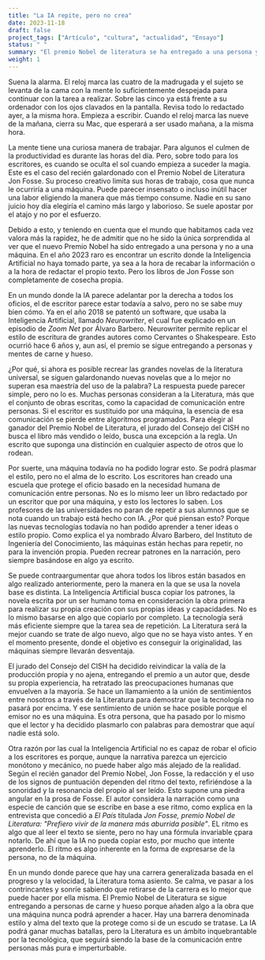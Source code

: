```yaml
---
title: "La IA repite, pero no crea"
date: 2023-11-18
draft: false
project_tags: ["Artículo", "cultura", "actualidad", "Ensayo"]
status: " "
summary: "El premio Nobel de literatura se ha entregado a una persona y no a una máquina"
weight: 1
---
```

Suena la alarma. El reloj marca las cuatro de la madrugada y el sujeto se levanta de la cama con la mente lo suficientemente
despejada para continuar con la tarea a realizar. Sobre las cinco ya está frente a su ordenador con los ojos clavados en la
pantalla. Revisa todo lo redactado ayer, a la misma hora. Empieza a escribir. Cuando el reloj marca las nueve de la mañana,
cierra su Mac, que esperará a ser usado mañana, a la misma hora. 

La mente tiene una curiosa manera de trabajar. Para algunos el culmen de la productividad es durante las horas del día. 
Pero, sobre todo para los escritores, es cuando se oculta el sol cuando empieza a suceder la magia. Este es el caso del
recién galardonado con el Premio Nobel de Literatura Jon Fosse.  Su proceso creativo limita sus horas de trabajo, cosa
que nunca le ocurriría a una máquina. Puede parecer insensato o incluso inútil hacer una labor eligiendo la manera que más
tiempo consume. Nadie en su sano juicio hoy día elegiría el camino más largo y laborioso. Se suele apostar por el atajo y
no por el esfuerzo. 

Debido a esto, y teniendo en cuenta que el mundo que habitamos cada vez valora más la rapidez, he de admitir que no he 
sido la única sorprendida al ver que el nuevo Premio Nobel ha sido entregado a una persona y no a una máquina. En el año 
2023 raro es encontrar un escrito donde la Inteligencia Artificial no haya tomado parte, ya sea a la hora de recabar la
información o a la hora de redactar el propio texto. Pero los libros de Jon Fosse son completamente de cosecha propia. 

En un mundo donde la IA parece adelantar por la derecha a todos los oficios, el de escritor parece estar todavía a salvo, 
pero no se sabe muy bien cómo. Ya en el año 2018 se patentó un software, que usaba la Inteligencia Artificial, llamado 
*Neurowriter*, el cual fue explicado en un episodio de *Zoom Net* por Álvaro Barbero. Neurowriter permite replicar el 
estilo de escritura de grandes autores como Cervantes o Shakespeare. Esto ocurrió hace 6 años y, aun así, el premio se 
sigue entregando a personas y mentes de carne y hueso. 

¿Por qué, si ahora es posible recrear las grandes novelas de la literatura universal, se siguen galardonando nuevas 
novelas que a lo mejor no superan esa maestría del uso de la palabra? La respuesta puede parecer simple, pero no lo es.
Muchas personas consideran a la Literatura, más que el conjunto de obras escritas, como la capacidad de comunicación entre
personas. Si el escritor es sustituido por una máquina, la esencia de esa comunicación se pierde entre algoritmos programados.
Para elegir al ganador del Premio Nobel de Literatura, el jurado del Consejo del CISH no busca el libro más vendido o
leído, busca una excepción a la regla. Un escrito que suponga una distinción en cualquier aspecto de otros que lo rodean. 

Por suerte, una máquina todavía no ha podido lograr esto. Se podrá plasmar el estilo, pero no el alma de lo escrito. Los
escritores han creado una escuela que protege el oficio basado en la necesidad humana de comunicación entre personas.
No es lo mismo leer un libro redactado por un escritor que por una máquina, y esto los lectores lo saben. Los profesores 
de las universidades no paran de repetir a sus alumnos que se nota cuando un trabajo está hecho con IA. ¿Por qué piensan
esto? Porque las nuevas tecnologías todavía no han podido aprender a tener ideas o estilo propio. Como explica el ya 
nombrado Álvaro Barbero, del Instituto de Ingeniería del Conocimiento, las máquinas están hechas para repetir, no para
la invención propia. Pueden recrear patrones en la narración, pero siempre basándose en algo ya escrito.  

Se puede contraargumentar que ahora todos los libros están basados en algo realizado anteriormente, pero la manera en
la que se usa la novela base es distinta. La Inteligencia Artificial busca copiar los patrones, la novela escrita por 
un ser humano toma en consideración la obra primera para realizar su propia creación con sus propias ideas y capacidades. 
No es lo mismo basarse en algo que copiarlo por completo. La tecnología será más eficiente siempre que la tarea sea de 
repetición. La Literatura será la mejor cuando se trate de algo nuevo, algo que no se haya visto antes. Y en el momento 
presente, donde el objetivo es conseguir la originalidad, las máquinas siempre llevarán desventaja. 

El jurado del Consejo del CISH ha decidido reivindicar la valía de la producción propia y no ajena, entregando el premio
a un autor que, desde su propia experiencia, ha retratado las preocupaciones humanas que envuelven a la mayoría. Se hace
un llamamiento a la unión de sentimientos entre nosotros a través de la Literatura para demostrar que la tecnología no 
pasará por encima. Y ese sentimiento de unión se hace posible porque el emisor no es una máquina. Es otra persona,
que ha pasado por lo mismo que el lector y ha decidido plasmarlo con palabras para demostrar que aquí nadie está solo. 

Otra razón por las cual la Inteligencia Artificial no es capaz de robar el oficio a los escritores es porque, aunque 
la narrativa parezca un ejercicio monótono y mecánico, no puede haber algo más alejado de la realidad. Según el
recién ganador del Premio Nobel, Jon Fosse, la redacción y el uso de los signos de puntuación dependen del ritmo 
del texto, refiriéndose a la sonoridad y la resonancia del propio al ser leído. Esto supone una piedra angular en
la prosa de Fosse. El autor considera la narración como una especie de canción que se escribe en base a ese ritmo, 
como explica en la entrevista que concedió a *El País* titulada *Jon Fosse, premio Nobel de Literatura: "Prefiero vivir de 
la manera más aburrida posible"*. EL ritmo es algo que al leer el texto se siente, pero no hay una fórmula invariable 
çpara notarlo. De ahí que la IA no pueda copiar esto, por mucho que intente aprenderlo. El ritmo es algo inherente
en la forma de expresarse de la persona, no de la máquina. 

En un mundo donde parece que hay una carrera generalizada basada en el progreso y la velocidad, la Literatura toma 
asiento. Se calma, ve pasar a los contrincantes y sonríe sabiendo que retirarse de la carrera es lo mejor que puede
hacer por ella misma. El Premio Nobel de Literatura se sigue entregando a personas de carne y hueso porque añaden
algo a la obra que una máquina nunca podrá aprender a hacer. Hay una barrera denominada estilo y alma del texto que 
la protege como si de un escudo se tratase. La IA podrá ganar muchas batallas, pero la Literatura es un ámbito 
inquebrantable por la tecnológica, que seguirá siendo la base de la comunicación entre personas más pura e imperturbable. 

